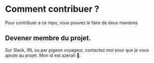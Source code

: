 # Comment contribuer ?

Pour contribuer a ce repo, vous pouvez le faire de deux manieres

## Devener membre du projet.

Sur Slack, IRL ou par pigeon voyageur, contactez moi pour que je vous ajoute au projet. Mon id est azerah 👋.



